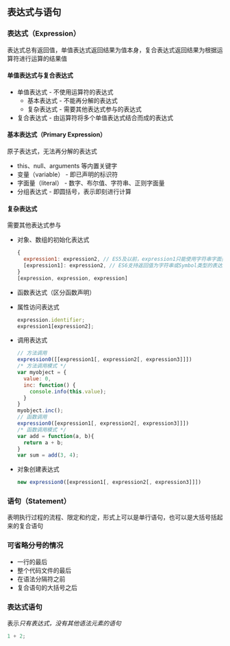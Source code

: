 ## 表达式与语句

### 表达式（Expression）

表达式总有返回值，单值表达式返回结果为值本身，复合表达式返回结果为根据运算符进行运算的结果值

#### 单值表达式与复合表达式

- 单值表达式 - 不使用运算符的表达式
  - 基本表达式 - 不能再分解的表达式
  - 复杂表达式 - 需要其他表达式参与的表达式
- 复合表达式 - 由运算符将多个单值表达式结合而成的表达式

#### 基本表达式（Primary Expression）

原子表达式，无法再分解的表达式

- this、null、arguments 等内置关键字
- 变量（variable） - 即已声明的标识符
- 字面量（literal） - 数字、布尔值、字符串、正则字面量
- 分组表达式 - 即圆括号，表示即刻进行计算

#### 复杂表达式

需要其他表达式参与

- 对象、数组的初始化表达式

  ```javascript
  {
    expression1: expression2, // ES5及以前，expression1只能使用字符串字面量
    [expression1]: expression2, // ES6支持返回值为字符串或Symbol类型的表达式作为属性名
  }
  [expression, expression, expression]
  ```

- 函数表达式（区分函数声明）

- 属性访问表达式

  ```javascript
  expression.identifier;
  expression1[expression2];
  ```

* 调用表达式

  ```javascript
  // 方法调用
  expression0([[expression1[, expression2[, expression3]]])
  /* 方法调用模式 */
  var myobject = {
    value: 0,
    inc: function() {
      console.info(this.value);
    }
  }
  myobject.inc();
  // 函数调用
  expression0([expression1[, expression2[, expression3]]])
  /* 函数调用模式 */
  var add = function(a, b){
    return a + b;
  }
  var sum = add(3, 4);
  ```

* 对象创建表达式

  ```javascript
  new expression0([expression1[, expression2[, expression3]]])
  ```

### 语句（Statement）

表明执行过程的流程、限定和约定，形式上可以是单行语句，也可以是大括号括起来的复合语句

### 可省略分号的情况

- 一行的最后
- 整个代码文件的最后
- 在语法分隔符之前
- 复合语句的大括号之后

### 表达式语句

表示*只有表达式，没有其他语法元素的语句*

```javascript
1 + 2;
```
